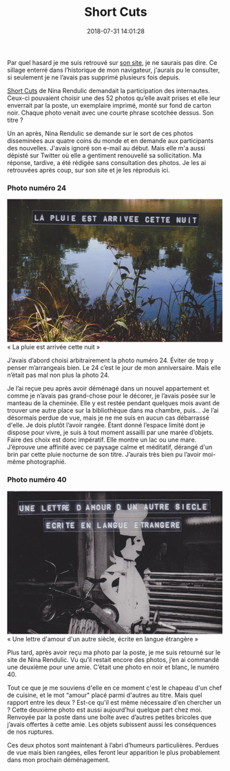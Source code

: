 ﻿--- 
layout: post
title: Short Cuts 
excerpt: Deux brefs textes sur commande de Nina Rendulic à propos de son projet participatif Short Cuts. 
date: 2018-07-31 14:01:28
modified: 2018-09-02 18:51:17
tags: [photo, projet, short cuts]
comments: true
category: blog
--- 

Par quel hasard je me suis retrouvé sur [son site](http://www.je-me-dis.com), je ne saurais pas dire. Ce sillage enterré dans l’historique de mon navigateur, j'aurais pu le consulter, si seulement je ne l’avais pas supprimé plusieurs fois depuis.

[Short Cuts](http://www.je-me-dis.com/shortcuts-the-end/) de Nina Rendulic demandait la participation des internautes. Ceux-ci pouvaient choisir une des 52 photos qu’elle avait prises et elle leur enverrait par la poste, un exemplaire imprimé, monté sur fond de carton noir. Chaque photo venait avec une courte phrase scotchée dessus. Son titre ? 

Un an après, Nina Rendulic se demande sur le sort de ces photos disseminées aux quatre coins du monde et en demande aux participants des nouvelles. J'avais ignoré son e-mail au début. Mais elle m'a aussi dépisté sur Twitter où elle a gentiment renouvellé sa sollicitation. Ma réponse, tardive, a été rédigée sans consultation des photos. Je les ai retrouvées après coup, sur son site et je les réproduis ici.   

### Photo numéro 24
 
<div class="img_row">
    <img class="col three" src="/assets/img/2018/07/24.jpg">
</div>
<div class="col three caption">
    « La pluie est arrivée cette nuit »
</div>

J’avais d’abord choisi arbitrairement la photo numéro 24. Éviter de trop y penser m’arrangeais bien. Le 24 c’est le jour de mon anniversaire. Mais elle n’était pas mal non plus la photo 24. 

Je l’ai reçue peu après avoir déménagé dans un nouvel appartement et comme je n’avais pas grand-chose pour le décorer, je l’avais posée sur le manteau de la cheminée. Elle y est restée pendant quelques mois avant de trouver une autre place sur la bibliothèque dans ma chambre, puis… Je l’ai désormais perdue de vue, mais je ne me suis en aucun cas débarrassé d'elle. Je dois plutôt l’avoir rangée. Étant donné l’espace limité dont je dispose pour vivre, je suis à tout moment assailli par une marée d’objets. Faire des choix est donc impératif. Elle montre un lac ou une mare. J’éprouve une affinité avec ce paysage calme et méditatif, dérangé d'un brin par cette pluie nocturne de son titre. J’aurais très bien pu l’avoir moi-même photographié. 

### Photo numéro 40 

<div class="img_row">
    <img class="col three" src="/assets/img/2018/07/40.jpg">
</div>
<div class="col three caption">
    « Une lettre d'amour d'un autre siècle, écrite en langue étrangère »
</div>

Plus tard, après avoir reçu ma photo par la poste, je me suis retourné sur le site de Nina Rendulic. Vu qu’il restait encore des photos, j’en ai commandé une deuxième pour une amie. C’était une photo en noir et blanc, le numéro 40. 

Tout ce que je me souviens d'elle en ce moment c'est le chapeau d'un chef de cuisine, et le mot “amour" placé parmi d'autres au titre. Mais quel rapport entre les deux ? Est-ce qu'il est même nécessaire d'en chercher un ? Cette deuxième photo est aussi aujourd’hui quelque part chez moi. Renvoyée par la poste dans une boîte avec d’autres petites bricoles que j’avais offertes à cette amie. Les objets subissent aussi les conséquences de nos ruptures. 

Ces deux photos sont maintenant à l’abri d’humeurs particulières. Perdues de vue mais bien rangées, elles feront leur apparition le plus probablement dans mon prochain déménagement.